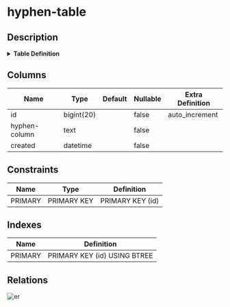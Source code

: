 # hyphen-table

## Description

<details>
<summary><strong>Table Definition</strong></summary>

```sql
CREATE TABLE `hyphen-table` (
  `id` bigint(20) NOT NULL AUTO_INCREMENT,
  `hyphen-column` text NOT NULL,
  `created` datetime NOT NULL,
  PRIMARY KEY (`id`)
) ENGINE=InnoDB DEFAULT CHARSET=utf8mb4
```

</details>

## Columns

| Name | Type | Default | Nullable | Extra Definition |
| ---- | ---- | ------- | -------- | ---------------- |
| id | bigint(20) |  | false | auto_increment |
| hyphen-column | text |  | false |  |
| created | datetime |  | false |  |

## Constraints

| Name | Type | Definition |
| ---- | ---- | ---------- |
| PRIMARY | PRIMARY KEY | PRIMARY KEY (id) |

## Indexes

| Name | Definition |
| ---- | ---------- |
| PRIMARY | PRIMARY KEY (id) USING BTREE |

## Relations

![er](hyphen-table.svg)

